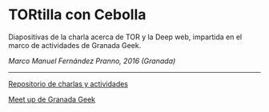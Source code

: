 # TORtilla con Cebolla

Diapositivas de la charla acerca de TOR y la Deep web, impartida en el marco de actividades de Granada Geek.

*Marco Manuel Fernández Pranno, 2016 (Granada)*

---------------------------------

[Repositorio de charlas y actividades](https://github.com/iblancasa/miercolesgeek)

[Meet up de Granada Geek](http://www.meetup.com/es-ES/Granada-Geek/)
